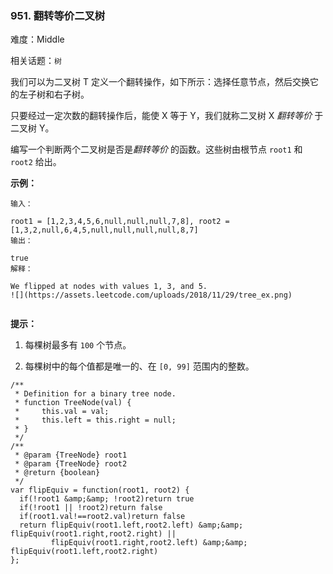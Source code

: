 ### 951. 翻转等价二叉树

难度：Middle

相关话题：`树`

我们可以为二叉树 T 定义一个翻转操作，如下所示：选择任意节点，然后交换它的左子树和右子树。



只要经过一定次数的翻转操作后，能使 X 等于 Y，我们就称二叉树 X *翻转等价* 于二叉树 Y。



编写一个判断两个二叉树是否是*翻转等价* 的函数。这些树由根节点 `root1`  和  `root2` 给出。







**示例：** 





```
输入：

root1 = [1,2,3,4,5,6,null,null,null,7,8], root2 = [1,3,2,null,6,4,5,null,null,null,null,8,7]
输出：

true
解释：

We flipped at nodes with values 1, 3, and 5.
![](https://assets.leetcode.com/uploads/2018/11/29/tree_ex.png)


```






**提示：** 




1. 每棵树最多有 `100` 个节点。

2. 每棵树中的每个值都是唯一的、在  `[0, 99]` 范围内的整数。










```
/**
 * Definition for a binary tree node.
 * function TreeNode(val) {
 *     this.val = val;
 *     this.left = this.right = null;
 * }
 */
/**
 * @param {TreeNode} root1
 * @param {TreeNode} root2
 * @return {boolean}
 */
var flipEquiv = function(root1, root2) {
  if(!root1 &amp;&amp; !root2)return true
  if(!root1 || !root2)return false
  if(root1.val!==root2.val)return false
  return flipEquiv(root1.left,root2.left) &amp;&amp; flipEquiv(root1.right,root2.right) ||
         flipEquiv(root1.right,root2.left) &amp;&amp; flipEquiv(root1.left,root2.right)
};



```

